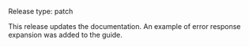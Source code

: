 Release type: patch

This release updates the documentation.
An example of error response expansion was added to the guide.